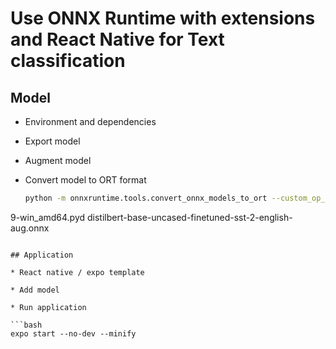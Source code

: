 # Use ONNX Runtime with extensions and React Native for Text classification

## Model

* Environment and dependencies


* Export model
* Augment model
* Convert model to ORT format

  ```bash
  python -m onnxruntime.tools.convert_onnx_models_to_ort --custom_op_library /C/Users/nakersha/Miniconda3/envs/orte/lib/site-packages/onnxruntime_extensions/_ortcustomops.cp3
9-win_amd64.pyd distilbert-base-uncased-finetuned-sst-2-english-aug.onnx
  ```

## Application

* React native / expo template

* Add model

* Run application

  ```bash
  expo start --no-dev --minify
  ```



